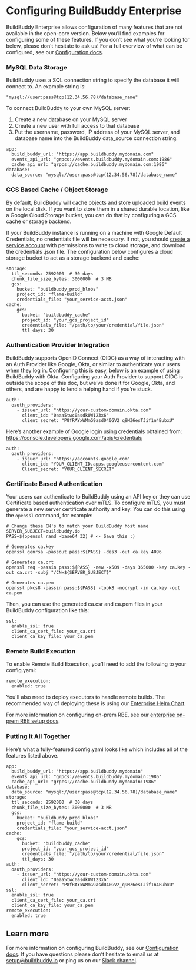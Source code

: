 <!--
{
  "name": "Enterprise Configuration",
  "category": "5f84be4816a467581a4ca066",
  "priority": 800
}
-->

# Configuring BuildBuddy Enterprise

BuildBuddy Enterprise allows configuration of many features that are not available in the open-core version. Below you’ll find examples for configuring some of these features. If you don’t see what you’re looking for below, please don’t hesitate to ask us! For a full overview of what can be configured, see our [Configuration docs](config.md).

### MySQL Data Storage

BuildBuddy uses a SQL connection string to specify the database it will connect to. An example string is:

```
"mysql://user:pass@tcp(12.34.56.78)/database_name"
```

To connect BuildBuddy to your own MySQL server:

1. Create a new database on your MySQL server
1. Create a new user with full access to that database
1. Put the username, password, IP address of your MySQL server, and database name into the BuildBuddy data_source connection string:

```
app:
  build_buddy_url: "https://app.buildbuddy.mydomain.com"
  events_api_url: "grpcs://events.buildbuddy.mydomain.com:1986"
  cache_api_url: "grpcs://cache.buildbuddy.mydomain.com:1986"
database:
  data_source: "mysql://user:pass@tcp(12.34.56.78)/database_name"
```

### GCS Based Cache / Object Storage

By default, BuildBuddy will cache objects and store uploaded build events on the local disk. If you want to store them in a shared durable location, like a Google Cloud Storage bucket, you can do that by configuring a GCS cache or storage backend.

If your BuildBuddy instance is running on a machine with Google Default Credentials, no credentials file will be necessary. If not, you should [create a service account](https://cloud.google.com/docs/authentication/getting-started) with permissions to write to cloud storage, and download the credentials .json file. The configuration below configures a cloud storage bucket to act as a storage backend and cache:

```
storage:
  ttl_seconds: 2592000  # 30 days
  chunk_file_size_bytes: 3000000  # 3 MB
  gcs:
    bucket: "buildbuddy_prod_blobs"
    project_id: "flame-build"
    credentials_file: "your_service-acct.json"
cache:
    gcs:
      bucket: "buildbuddy_cache"
      project_id: "your_gcs_project_id"
      credentials_file: "/path/to/your/credential/file.json"
      ttl_days: 30
```

### Authentication Provider Integration

BuildBuddy supports OpenID Connect (OIDC) as a way of interacting with an Auth Provider like Google, Okta, or similar to authenticate your users when they log in. Configuring this is easy, below is an example of using BuildBuddy with Okta. Configuring your Auth Provider to support OIDC is outside the scope of this doc, but we’ve done it for Google, Okta, and others, and are happy to lend a helping hand if you’re stuck.

```
auth:
  oauth_providers:
    - issuer_url: "https://your-custom-domain.okta.com"
      client_id: "0aaa5twc0asdkUW123x6"
      client_secret: "P8fRAYxWMmG9asd040GV2_q9MZ6esTJif1n4BubxU"
```

Here’s another example of Google login using credentials obtained from: https://console.developers.google.com/apis/credentials

```
auth:
  oauth_providers:
    - issuer_url: "https://accounts.google.com"
      client_id: "YOUR_CLIENT_ID.apps.googleusercontent.com"
      Client_secret: "YOUR_CLIENT_SECRET"
```

### Certificate Based Authentication

Your users can authenticate to BuildBuddy using an API key or they can use Certificate based authentication over mTLS. To configure mTLS, you must generate a new server certificate authority and key. You can do this using the `openssl` command, for example:

```
# Change these CN's to match your BuildBuddy host name
SERVER_SUBJECT=buildbuddy.io
PASS=$(openssl rand -base64 32) # <- Save this :)

# Generates ca.key
openssl genrsa -passout pass:${PASS} -des3 -out ca.key 4096

# Generates ca.crt
openssl req -passin pass:${PASS} -new -x509 -days 365000 -key ca.key -out ca.crt -subj "/CN=${SERVER_SUBJECT}"

# Generates ca.pem
openssl pkcs8 -passin pass:${PASS} -topk8 -nocrypt -in ca.key -out ca.pem
```

Then, you can use the generated ca.csr and ca.pem files in your BuildBuddy configuration like this:

```
ssl:
  enable_ssl: true
  client_ca_cert_file: your_ca.crt
  client_ca_key_file: your_ca.pem
```

### Remote Build Execution

To enable Remote Build Execution, you'll need to add the following to your config.yaml:

```
remote_execution:
  enabled: true
```

You'll also need to deploy executors to handle remote builds. The recommended way of deploying these is using our [Enterprise Helm Chart](enterprise-helm.md).

For more information on configuring on-prem RBE, see our [enterprise on-prem RBE setup docs](enterprise-rbe.md).

### Putting It All Together

Here’s what a fully-featured config.yaml looks like which includes all of the features listed above.

```
app:
  build_buddy_url: "https://app.buildbuddy.mydomain"
  events_api_url: "grpcs://events.buildbuddy.mydomain:1986"
  cache_api_url: "grpcs://cache.buildbuddy.mydomain:1986"
database:
  data_source: "mysql://user:pass@tcp(12.34.56.78)/database_name"
storage:
  ttl_seconds: 2592000  # 30 days
  chunk_file_size_bytes: 3000000  # 3 MB
  gcs:
    bucket: "buildbuddy_prod_blobs"
    project_id: "flame-build"
    credentials_file: "your_service-acct.json"
cache:
    gcs:
      bucket: "buildbuddy_cache"
      project_id: "your_gcs_project_id"
      credentials_file: "/path/to/your/credential/file.json"
      ttl_days: 30
auth:
  oauth_providers:
    - issuer_url: "https://your-custom-domain.okta.com"
      client_id: "0aaa5twc0asdkUW123x6"
      client_secret: "P8fRAYxWMmG9asd040GV2_q9MZ6esTJif1n4BubxU"
ssl:
  enable_ssl: true
  client_ca_cert_file: your_ca.crt
  client_ca_key_file: your_ca.pem
remote_execution:
  enabled: true
```

## Learn more

For more information on configuring BuildBuddy, see our [Configuration docs](config.md). If you have questions please don’t hesitate to email us at [setup@buildbuddy.io](setup@buildbuddy.io) or ping us on our [Slack channel](https://slack.buildbuddy.io).
